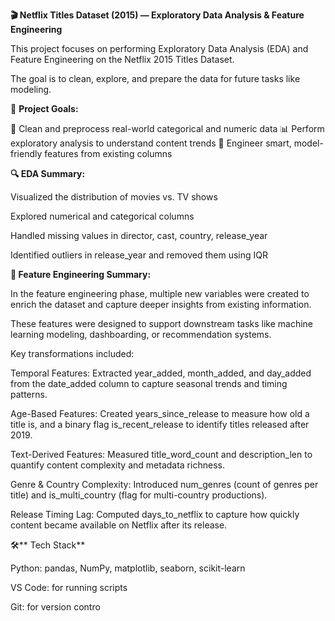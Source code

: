 **🎬 Netflix Titles Dataset (2015) — Exploratory Data Analysis & Feature Engineering**   

This project focuses on performing  Exploratory Data Analysis (EDA) and  Feature Engineering on the Netflix 2015 Titles Dataset.   

The goal is to clean, explore, and prepare the data for future tasks like modeling.  


📌 **Project Goals:**

🧼 Clean and preprocess real-world categorical and numeric data
📊 Perform exploratory analysis to understand content trends 
🧠 Engineer smart, model-friendly features from existing columns  



**🔍 EDA Summary:**  

Visualized the distribution of movies vs. TV shows  

Explored numerical and categorical columns  

Handled missing values in director, cast, country, release_year  

Identified outliers in release_year and removed them using IQR   



**🧠 Feature Engineering Summary:**  

In the feature engineering phase, multiple new variables were created to enrich the dataset and capture deeper insights from existing information.   

These features were designed to support downstream tasks like machine learning modeling, dashboarding, or recommendation systems.   

Key transformations included:  

Temporal Features: Extracted year_added, month_added, and day_added from the date_added column to capture seasonal trends and timing patterns.   

Age-Based Features: Created years_since_release to measure how old a title is, and a binary flag is_recent_release to identify titles released after 2019.  

Text-Derived Features: Measured title_word_count and description_len to quantify content complexity and metadata richness.  

Genre & Country Complexity: Introduced num_genres (count of genres per title) and is_multi_country (flag for multi-country productions). 

Release Timing Lag: Computed days_to_netflix to capture how quickly content became available on Netflix after its release.   



🛠️** Tech Stack**

Python: pandas, NumPy, matplotlib, seaborn, scikit-learn  

VS Code: for running scripts  

Git: for version contro
